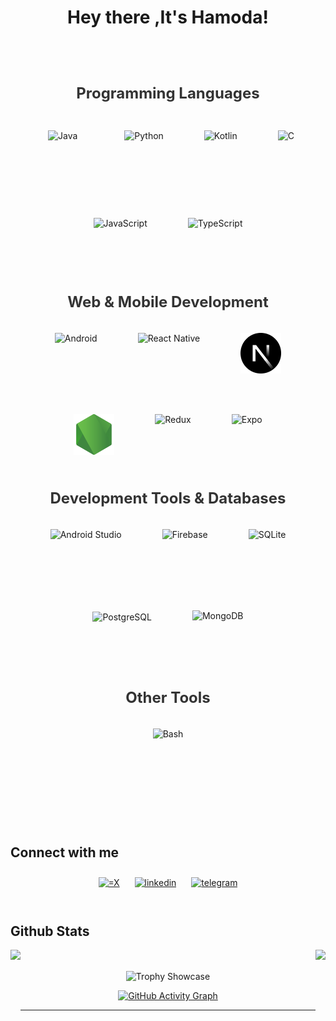  
  

# <div align="center"> Hey there ,It's Hamoda! </div>  
<br/>  


<div style="text-align: center; padding: 20px; max-width: 1200px; margin: 0 auto;" >
    <div style="margin-bottom: 40px;">
        <h3 style="color: #333; margin-bottom: 20px; font-size: 24px;">Programming Languages</h3>
        <div style="display: flex; justify-content: center; align-items: center; gap: 35px; flex-wrap: wrap;">
            <img style="margin: 25px; height: 65px;" src="https://profilinator.rishav.dev/skills-assets/java-original-wordmark.svg" alt="Java" />
            <img style="margin: 15px; height: 65px;" src="https://profilinator.rishav.dev/skills-assets/python-original.svg" alt="Python" />
            <img style="margin: 15px; height: 65px;" src="https://profilinator.rishav.dev/skills-assets/kotlinlang-icon.svg" alt="Kotlin" />
            <img style="margin: 15px; height: 65px;" src="https://profilinator.rishav.dev/skills-assets/c-original.svg" alt="C" />
            <img style="margin: 15px; height: 65px;" src="https://profilinator.rishav.dev/skills-assets/javascript-original.svg" alt="JavaScript" />
            <img style="margin: 15px; height: 65px;" src="https://profilinator.rishav.dev/skills-assets/typescript-original.svg" alt="TypeScript" />
        </div>
    </div>
    <div style="margin-bottom: 40px;">
        <h3 style="color: #333; margin-bottom: 20px; font-size: 24px;">Web & Mobile Development</h3>
        <div style="display: flex; justify-content: center; align-items: center; gap: 35px; flex-wrap: wrap;">
            <img style="margin: 15px; height: 65px;" src="https://profilinator.rishav.dev/skills-assets/android-original-wordmark.svg" alt="Android" />
            <img style="margin: 15px; height: 65px;" src="https://upload.wikimedia.org/wikipedia/commons/a/a7/React-icon.svg" alt="React Native" />
            <img style="margin: 15px; height: 65px;" src="https://raw.githubusercontent.com/devicons/devicon/master/icons/nextjs/nextjs-original.svg" alt="Next.js" />
            <img style="margin: 15px; height: 65px;" src="https://raw.githubusercontent.com/devicons/devicon/master/icons/nodejs/nodejs-original.svg" alt="Node.js" />
            <img style="margin: 15px; height: 65px;" src="https://profilinator.rishav.dev/skills-assets/redux-original.svg" alt="Redux" />
            <img style="margin: 15px; height: 65px;" src="https://static.cdnlogo.com/logos/e/72/expo-go-app.svg" alt="Expo" />
        </div>
    </div>
    <div style="margin-bottom: 40px;">
        <h3 style="color: #333; margin-bottom: 20px; font-size: 24px;">Development Tools & Databases</h3>
        <div style="display: flex; justify-content: center; align-items: center; gap: 35px; flex-wrap: wrap;">
            <img style="margin: 15px; height: 65px;" src="https://upload.wikimedia.org/wikipedia/commons/5/55/Android_Studio_Logo_%282023%29.svg" alt="Android Studio" />
            <img style="margin: 15px; height: 65px;" src="https://profilinator.rishav.dev/skills-assets/firebase.png" alt="Firebase" />
            <img style="margin: 15px; height: 65px;" src="https://www.svgrepo.com/show/354381/sqlite.svg" alt="SQLite" />
            <img style="margin: 15px; height: 65px;" src="https://upload.wikimedia.org/wikipedia/commons/2/29/Postgresql_elephant.svg" alt="PostgreSQL" />
            <img style="margin: 15px; height: 70px;" src="https://en.vetores.org/d/mongodb.svg" alt="MongoDB" />
        </div>
    </div>
    <div style="margin-bottom: 40px;">
        <h3 style="color: #333; margin-bottom: 20px; font-size: 24px;">Other Tools</h3>
        <div style="display: flex; justify-content: center; align-items: center; gap: 35px; flex-wrap: wrap;">
            <img style="margin: 15px; height: 65px;" src="https://profilinator.rishav.dev/skills-assets/gnu_bash-icon.svg" alt="Bash" />
        </div>
    </div>
</div>

 

<br/>  


## Connect with me  
<div align="center">
<a href="https://twitter.com/amBenzina" target="_blank">
<img style="margin: 10px" src="https://seeklogo.com/images/T/twitter-x-logo-101C7D2420-seeklogo.com.png" alt="=X" height="44" /></a>
<a href="https://linkedin.com/in/benzina-mohamed-844051297" target="_blank">
<img style="margin: 10px" src="https://seeklogo.com/images/L/linkedin-new-2020-logo-E14A5D55ED-seeklogo.com.png" alt="linkedin" height="44" /></a>
  <a href="https://t.me/Hamodxd" target="_blank">
<img style="margin: 10px" src="https://static-00.iconduck.com/assets.00/telegram-icon-512x511-u53v26tn.png" alt="telegram" height="44" /></a>  
</div>  
  

<br/>  


## Github Stats  
<div align="center " margin = "20" >
<img src="https://github-readme-stats.vercel.app/api?username=benzinamohamed&show_icons=true&count_private=true&theme=tokyonight" align="left"  height ="200"/>  
<img src="https://github-readme-stats.vercel.app/api/top-langs/?username=benzinamohamed&layout=compact&theme=tokyonight" align="right" height ="200"/>  
</div>

<br/>  
<br />
<div align="center">

<div align="center" margin = "20">
  <img src="https://github-profile-trophy.vercel.app/?username=benzinamohamed&theme=radical&row=1" alt="Trophy Showcase" />
</div >

[![GitHub Activity Graph](https://github-readme-activity-graph.vercel.app/graph?username=benzinamohamed&theme=tokyo-night&hide_border=true&area=true)](https://github.com/ashutosh00710/github-readme-activity-graph)



</div>

----
